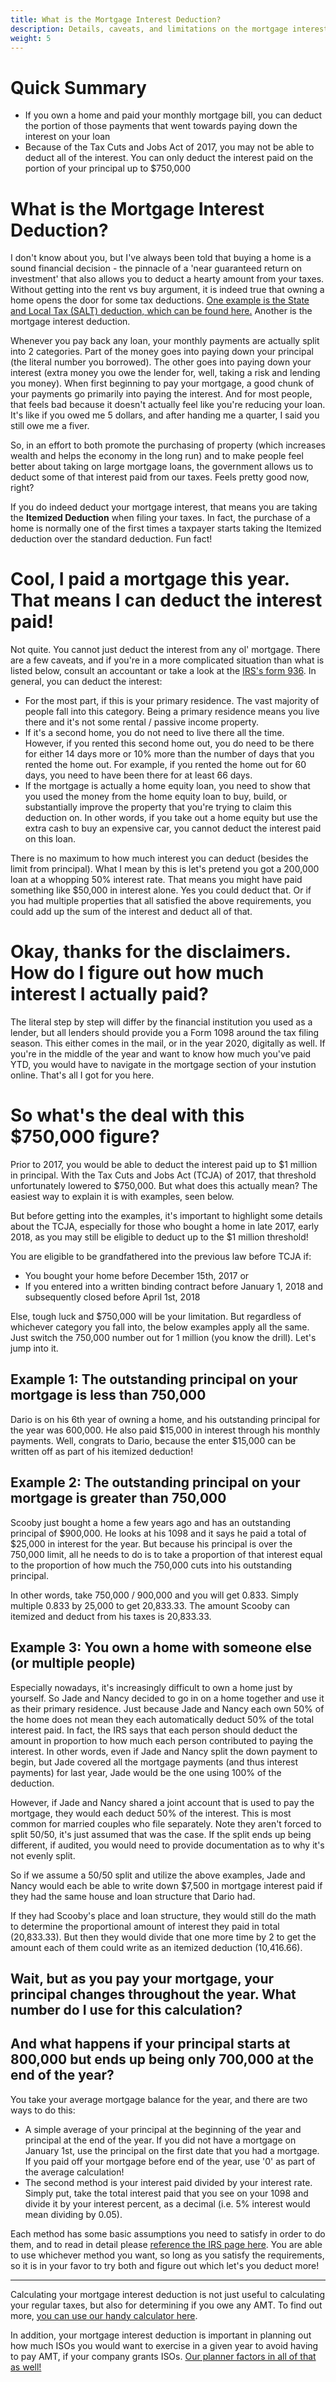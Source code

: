 ```yaml
---
title: What is the Mortgage Interest Deduction?
description: Details, caveats, and limitations on the mortgage interest deduction
weight: 5
---
```


Quick Summary
====

- If you own a home and paid your monthly mortgage bill, you can deduct the portion of those payments that went towards paying down the interest on your loan
- Because of the Tax Cuts and Jobs Act of 2017, you may not be able to deduct all of the interest. You can only deduct the interest paid on the portion of your principal up to $750,000

What is the Mortgage Interest Deduction?
====
I don't know about you, but I've always been told that buying a home is a sound financial decision - the pinnacle of a 'near guaranteed return on investment' that also allows you to deduct a hearty amount from your taxes. Without getting into the rent vs buy argument, it is indeed true that owning a home opens the door for some tax deductions. [One example is the State and Local Tax (SALT) deduction, which can be found here.](/posts/what-is-salt) Another is the mortgage interest deduction.

Whenever you pay back any loan, your monthly payments are actually split into 2 categories. Part of the money goes into paying down your principal (the literal number you borrowed). The other goes into paying down your interest (extra money you owe the lender for, well, taking a risk and lending you money). When first beginning to pay your mortgage, a good chunk of your payments go primarily into paying the interest. And for most people, that feels bad because it doesn't actually feel like you're reducing your loan. It's like if you owed me 5 dollars, and after handing me a quarter, I said you still owe me a fiver. 

So, in an effort to both promote the purchasing of property (which increases wealth and helps the economy in the long run) and to make people feel better about taking on large mortgage loans, the government allows us to deduct some of that interest paid from our taxes. Feels pretty good now, right?

If you do indeed deduct your mortgage interest, that means you are taking the **Itemized Deduction** when filing your taxes. In fact, the purchase of a home is normally one of the first times a taxpayer starts taking the Itemized deduction over the standard deduction. Fun fact!

Cool, I paid a mortgage this year. That means I can deduct the interest paid!
====
Not quite. You cannot just deduct the interest from any ol' mortgage. There are a few caveats, and if you're in a more complicated situation than what is listed below, consult an accountant or take a look at the [IRS's form 936](https://www.irs.gov/forms-pubs/about-publication-936). In general, you can deduct the interest:

- For the most part, if this is your primary residence. The vast majority of people fall into this category. Being a primary residence means you live there and it's not some rental / passive income property.
- If it's a second home, you do not need to live there all the time. However, if you rented this second home out, you do need to be there for either 14 days more or 10% more than the number of days that you rented the home out. For example, if you rented the home out for 60 days, you need to have been there for at least 66 days.
- If the mortgage is actually a home equity loan, you need to show that you used the money from the home equity loan to buy, build, or substantially improve the property that you're trying to claim this deduction on. In other words, if you take out a home equity but use the extra cash to buy an expensive car, you cannot deduct the interest paid on this loan.

There is no maximum to how much interest you can deduct (besides the limit from principal). What I mean by this is let's pretend you got a 200,000 loan at a whopping 50% interest rate. That means you might have paid something like $50,000 in interest alone. Yes you could deduct that. Or if you had multiple properties that all satisfied the above requirements, you could add up the sum of the interest and deduct all of that.

Okay, thanks for the disclaimers. How do I figure out how much interest I actually paid?
====
The literal step by step will differ by the financial institution you used as a lender, but all lenders should provide you a Form 1098 around the tax filing season. This either comes in the mail, or in the year 2020, digitally as well. If you're in the middle of the year and want to know how much you've paid YTD, you would have to navigate in the mortgage section of your instution online. That's all I got for you here.

So what's the deal with this $750,000 figure?
====
Prior to 2017, you would be able to deduct the interest paid up to $1 million in principal. With the Tax Cuts and Jobs Act (TCJA) of 2017, that threshold unfortunately lowered to $750,000. But what does this actually mean? The easiest way to explain it is with examples, seen below.

But before getting into the examples, it's important to highlight some details about the TCJA, especially for those who bought a home in late 2017, early 2018, as you may still be eligible to deduct up to the $1 million threshold!

You are eligible to be grandfathered into the previous law before TCJA if:

- You bought your home before December 15th, 2017 or
- If you entered into a written binding contract before January 1, 2018 and subsequently closed before April 1st, 2018

Else, tough luck and $750,000 will be your limitation. But regardless of whichever category you fall into, the below examples apply all the same. Just switch the 750,000 number out for 1 million (you know the drill). Let's jump into it.

Example 1: The outstanding principal on your mortgage is less than 750,000
----
Dario is on his 6th year of owning a home, and his outstanding principal for the year was 600,000. He also paid $15,000 in interest through his monthly payments. Well, congrats to Dario, because the enter $15,000 can be written off as part of his itemized deduction!

Example 2: The outstanding principal on your mortgage is greater than 750,000
----
Scooby just bought a home a few years ago and has an outstanding principal of $900,000. He looks at his 1098 and it says he paid a total of $25,000 in interest for the year. But because his principal is over the 750,000 limit, all he needs to do is to take a proportion of that interest equal to the proportion of how much the 750,000 cuts into his outstanding principal.

In other words, take 750,000 / 900,000 and you will get 0.833. Simply multiple 0.833 by 25,000 to get 20,833.33. The amount Scooby can itemized and deduct from his taxes is 20,833.33.

Example 3: You own a home with someone else (or multiple people)
----
Especially nowadays, it's increasingly difficult to own a home just by yourself. So Jade and Nancy decided to go in on a home together and use it as their primary residence. Just because Jade and Nancy each own 50% of the home does not mean they each automatically deduct 50% of the total interest paid. In fact, the IRS says that each person should deduct the amount in proportion to how much each person contributed to paying the interest. In other words, even if Jade and Nancy split the down payment to begin, but Jade covered all the mortgage payments (and thus interest payments) for last year, Jade would be the one using 100% of the deduction.

However, if Jade and Nancy shared a joint account that is used to pay the mortgage, they would each deduct 50% of the interest. This is most common for married couples who file separately. Note they aren't forced to split 50/50, it's just assumed that was the case. If the split ends up being different, if audited, you would need to provide documentation as to why it's not evenly split.

So if we assume a 50/50 split and utilize the above examples, Jade and Nancy would each be able to write down $7,500 in mortgage interest paid if they had the same house and loan structure that Dario had. 

If they had Scooby's place and loan structure, they would still do the math to determine the proportional amount of interest they paid in total (20,833.33). But then they would divide that one more time by 2 to get the amount each of them could write as an itemized deduction (10,416.66).

Wait, but as you pay your mortgage, your principal changes throughout the year. What number do I use for this calculation?
----
And what happens if your principal starts at 800,000 but ends up being only 700,000 at the end of the year?
----
You take your average mortgage balance for the year, and there are two ways to do this:

- A simple average of your principal at the beginning of the year and principal at the end of the year. If you did not have a mortgage on January 1st, use the principal on the first date that you had a mortgage. If you paid off your mortgage before end of the year, use '0' as part of the average calculation!
- The second method is your interest paid divided by your interest rate. Simply put, take the total interest paid that you see on your 1098 and divide it by your interest percent, as a decimal (i.e. 5% interest would mean dividing by 0.05).

Each method has some basic assumptions you need to satisfy in order to do them, and to read in detail please [reference the IRS page here](https://www.irs.gov/publications/p936#en_US_2018_publink1000229900). You are able to use whichever method you want, so long as you satisfy the requirements, so it is in your favor to try both and figure out which let's you deduct more!

------------------------------

Calculating your mortgage interest deduction is not just useful to calculating your regular taxes, but also for determining if you owe any AMT. To find out more, [you can use our handy calculator here](/amt-calculator). 

In addition, your mortgage interest deduction is important in planning out how much ISOs you would want to exercise in a given year to avoid having to pay AMT, if your company grants ISOs. [Our planner factors in all of that as well!](/iso-exercise-planner)

